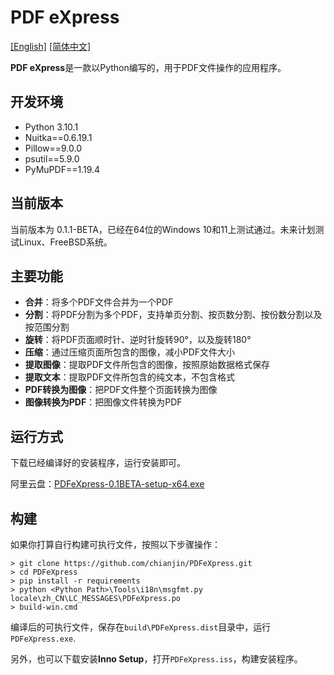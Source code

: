# PDF eXpress

[[English]](https://github.com/chianjin/PDFeXpress/blob/main/README.md)  [[简体中文]](https://github.com/chianjin/PDFeXpress/blob/main/README.zh_CN.md)

**PDF eXpress**是一款以Python编写的，用于PDF文件操作的应用程序。

## 开发环境

- Python 3.10.1
- Nuitka==0.6.19.1
- Pillow==9.0.0
- psutil==5.9.0
- PyMuPDF==1.19.4

## 当前版本

当前版本为 0.1.1-BETA，已经在64位的Windows 10和11上测试通过。未来计划测试Linux、FreeBSD系统。

## 主要功能

* **合并**：将多个PDF文件合并为一个PDF
* **分割**：将PDF分割为多个PDF，支持单页分割、按页数分割、按份数分割以及按范围分割
* **旋转**：将PDF页面顺时针、逆时针旋转90°，以及旋转180°
* **压缩**：通过压缩页面所包含的图像，减小PDF文件大小
* **提取图像**：提取PDF文件所包含的图像，按照原始数据格式保存
* **提取文本**：提取PDF文件所包含的纯文本，不包含格式
* **PDF转换为图像**：把PDF文件整个页面转换为图像
* **图像转换为PDF**：把图像文件转换为PDF

## 运行方式

下载已经编译好的安装程序，运行安装即可。

阿里云盘：[PDFeXpress-0.1BETA-setup-x64.exe](https://www.aliyundrive.com/s/6sqqjkPFxKc)

## 构建

如果你打算自行构建可执行文件，按照以下步骤操作：

```shell
> git clone https://github.com/chianjin/PDFeXpress.git
> cd PDFeXpress
> pip install -r requirements
> python <Python Path>\Tools\i18n\msgfmt.py locale\zh_CN\LC_MESSAGES\PDFeXpress.po
> build-win.cmd
```

编译后的可执行文件，保存在`build\PDFeXpress.dist`目录中，运行 `PDFeXpress.exe`.

另外，也可以下载安装**Inno Setup**，打开`PDFeXpress.iss`，构建安装程序。
